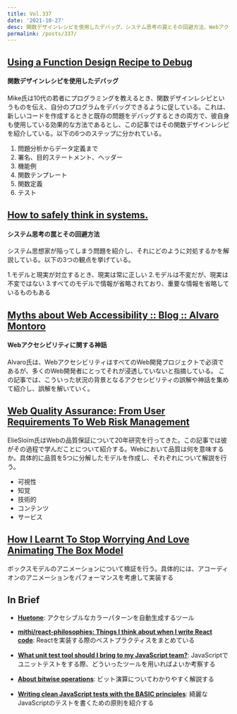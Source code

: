 ```yaml
---
title: Vol.337
date: '2021-10-27'
desc: 関数デザインレシピを使用したデバッグ、システム思考の罠とその回避方法、Webアクセシビリティに関する神話、ほか計10リンク
permalink: /posts/337/
---
```


## [Using a Function Design Recipe to Debug](https://thoughtbot.com/blog/debugging-with-htdp-design-recipe)
#### 関数デザインレシピを使用したデバッグ

Mike氏は10代の若者にプログラミングを教えるとき、関数デザインレシピというものを伝え、自分のプログラムをデバッグできるように促している。これは、新しいコードを作成するときと既存の問題をデバッグするときの両方で、彼自身も使用している効果的な方法であるとし、この記事ではその関数デザインレシピを紹介している。以下の6つのステップに分かれている。

1. 問題分析からデータ定義まで
1. 署名、目的ステートメント、ヘッダー
1. 機能例
1. 関数テンプレート
1. 関数定義
1. テスト


## [How to safely think in systems.](https://lethain.com/how-to-safely-think-in-systems/)
#### システム思考の罠とその回避方法

システム思想家が陥ってしまう問題を紹介し、それにどのように対処するかを解説している。以下の3つの観点を挙げている。

1.モデルと現実が対立するとき、現実は常に正しい
2.モデルは不変だが、現実は不変ではない
3.すべてのモデルで情報が省略されており、重要な情報を省略しているものもある


## [Myths about Web Accessibility :: Blog :: Alvaro Montoro](https://alvaromontoro.com/blog/67989/myths-about-web-accessibility)
#### Webアクセシビリティに関する神話

Alvaro氏は、WebアクセシビリティはすべてのWeb開発プロジェクトで必須であるが、多くのWeb開発者にとってそれが浸透していないと指摘している。
この記事では、こういった状況の背景となるアクセシビリティの誤解や神話を集めて紹介し、誤解を解いていく。

## [Web Quality Assurance: From User Requirements To Web Risk Management](https://www.smashingmagazine.com/2021/09/journey-into-web-quality-assurance/)

ElieSloïm氏はWebの品質保証について20年研究を行ってきた。この記事では彼がその過程で学んだことについて紹介する。Webにおいて品質は何を意味するか。具体的に品質を5つに分解したモデルを作成し、それぞれについて解説を行う。

- 可視性
- 知覚
- 技術的
- コンテンツ
- サービス

## [How I Learnt To Stop Worrying And Love Animating The Box Model](https://whistlr.info/2021/box-model-animation/)

ボックスモデルのアニメーションについて検証を行う。具体的には、アコーディオンのアニメーションをパフォーマンスを考慮して実装する

## In Brief

- **[Huetone](https://huetone.ardov.me)**: アクセシブルなカラーパターンを自動生成するツール

- **[mithi/react-philosophies:  Things I think about when I write React code](https://github.com/mithi/react-philosophies?ck_subscriber_id=1424938214)**: Reactを実装する際のベストプラクティスをまとめている

- **[What unit test tool should I bring to my JavaScript team?](https://understandlegacycode.com/blog/test-tool-javascript-team)**: JavaScriptでユニットテストをする際、どういったツールを用いればよいか考察する

- **[About bitwise operations](https://webreflection.medium.com/about-bitwise-operations-1f983a9e6e25)**: ビット演算についてわかりやすく解説する

- **[Writing clean JavaScript tests with the BASIC principles](https://yonigoldberg.medium.com/fighting-javascript-tests-complexity-with-the-basic-principles-87b7622eac9a)**: 綺麗なJavaScriptのテストを書くための原則を紹介する
